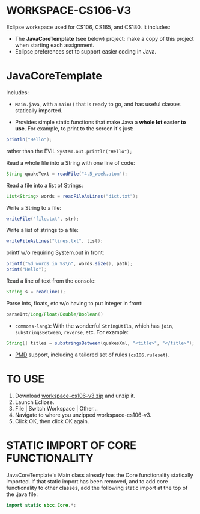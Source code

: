 # WORKSPACE-CS106-V3

Eclipse workspace used for CS106, CS165, and CS180.  It includes:
*  The **JavaCoreTemplate** (see below) project:  make a copy of this project when starting each assignment.
*  Eclipse preferences set to support easier coding in Java.


# JavaCoreTemplate

Includes:
* `Main.java`, with a `main()` that is ready to go, and has useful classes statically imported.

* Provides simple static functions that make Java a **whole lot easier to use**.  For example, to print to the screen it's just:

```java
println("Hello");
```
rather than the EVIL `System.out.println("Hello");`

Read a whole file into a String with one line of code:
```java
String quakeText = readFile("4.5_week.atom");
```
Read a file into a list of Strings:
```java
List<String> words = readFileAsLines("dict.txt");
```
Write a String to a file:
```java
writeFile("file.txt", str);
```
Write a list of strings to a file:
```java
writeFileAsLines("lines.txt", list);
```
printf w/o requiring System.out in front:
```java
printf("%d words in %s\n", words.size(), path);
print("Hello");
```
Read a line of text from the console:
```java
String s = readLine();
```
Parse ints, floats, etc w/o having to put Integer in front:
```java
parseInt/Long/Float/Double/Boolean()
```

* `commons-lang3`:  With the wonderful `StringUtils`, which has `join`, `substringsBetween`, `reverse`, etc.  For example:
```java
String[] titles = substringsBetween(quakesXml, "<title>", "</title>");
```

* [PMD](https://pmd.github.io/) support, including a tailored set of rules (`cs106.ruleset`).

# TO USE
1.  Download [workspace-cs106-v3.zip](https://github.com/ProfessorStrenn/workspace-cs106-v3/releases/download/v3.3/workspace-cs106-v3.zip) and unzip it.
2.  Launch Eclipse.
3.  File | Switch Workspace | Other...
4.  Navigate to where you unzipped workspace-cs106-v3.
5.  Click OK, then click OK again.

# STATIC IMPORT OF CORE FUNCTIONALITY
JavaCoreTemplate's Main class already has the Core functionality statically imported.  If that static import has been removed, and to add core functionality to other classes, add the following static import at the top of the .java file:
```java
import static sbcc.Core.*;
```
